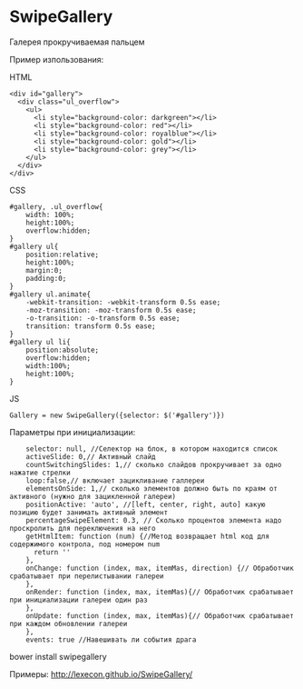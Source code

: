 SwipeGallery
============

Галерея прокручиваемая пальцем

Пример изпользования:

HTML

    <div id="gallery">
      <div class="ul_overflow">
        <ul>
          <li style="background-color: darkgreen"></li>
          <li style="background-color: red"></li>
          <li style="background-color: royalblue"></li>
          <li style="background-color: gold"></li>
          <li style="background-color: grey"></li>
        </ul>
      </div>
    </div>
    
CSS
    
    #gallery, .ul_overflow{
        width: 100%;
        height:100%;
        overflow:hidden;
    }
    #gallery ul{
        position:relative;
        height:100%;
        margin:0;
        padding:0;
    }
    #gallery ul.animate{
        -webkit-transition: -webkit-transform 0.5s ease;
        -moz-transition: -moz-transform 0.5s ease;
        -o-transition: -o-transform 0.5s ease;
        transition: transform 0.5s ease;
    }
    #gallery ul li{
        position:absolute;
        overflow:hidden;
        width:100%;
        height:100%;
    }
    
JS

    Gallery = new SwipeGallery({selector: $('#gallery')})
    
    
Параметры при инициализации:

        selector: null, //Селектор на блок, в котором находится список
        activeSlide: 0,// Активный слайд
        countSwitchingSlides: 1,// сколько слайдов прокручивает за одно нажатие стрелки
        loop:false,// включает зацикливание галлереи
        elementsOnSide: 1,// сколько элементов должно быть по краям от активного (нужно для зацикленной галереи)
        positionActive: 'auto', //[left, center, right, auto] какую позицию будет занимать активный элемент
        percentageSwipeElement: 0.3, // Сколько процентов элемента надо проскролить для переключения на него
        getHtmlItem: function (num) {//Метод возвращает html код для содержимого контрола, под номером num
          return ''
        },
        onChange: function (index, max, itemMas, direction) {// Обработчик срабатывает при перелистывании галереи
        },
        onRender: function (index, max, itemMas){// Обработчик срабатывает при инициализации галереи один раз
        },
        onUpdate: function (index, max, itemMas){// Обработчик срабатывает при каждом обновлении галереи
        },
        events: true //Навешивать ли события драга


bower install swipegallery




Примеры: http://lexecon.github.io/SwipeGallery/


